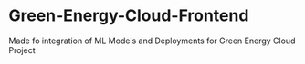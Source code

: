 # Green-Energy-Cloud-Frontend
Made fo integration of ML Models and Deployments for Green Energy Cloud Project
